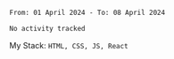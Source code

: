 <!--START_SECTION:waka-->

```txt
From: 01 April 2024 - To: 08 April 2024

No activity tracked
```

<!--END_SECTION:waka-->
My Stack: `HTML, CSS, JS, React`
